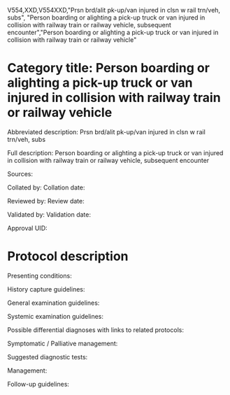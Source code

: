 V554,XXD,V554XXD,"Prsn brd/alit pk-up/van injured in clsn w rail trn/veh, subs", "Person boarding or alighting a pick-up truck or van injured in collision with railway train or railway vehicle, subsequent encounter","Person boarding or alighting a pick-up truck or van injured in collision with railway train or railway vehicle"
# Category title: Person boarding or alighting a pick-up truck or van injured in collision with railway train or railway vehicle

Abbreviated description: Prsn brd/alit pk-up/van injured in clsn w rail trn/veh, subs

Full description: Person boarding or alighting a pick-up truck or van injured in collision with railway train or railway vehicle, subsequent encounter

Sources:

Collated by:
Collation date:

Reviewed by:
Review date:

Validated by:
Validation date:

Approval UID:

# Protocol description

Presenting conditions:

History capture guidelines:

General examination guidelines:

Systemic examination guidelines:

Possible differential diagnoses with links to related protocols:

Symptomatic / Palliative management:

Suggested diagnostic tests:

Management:

Follow-up guidelines:
